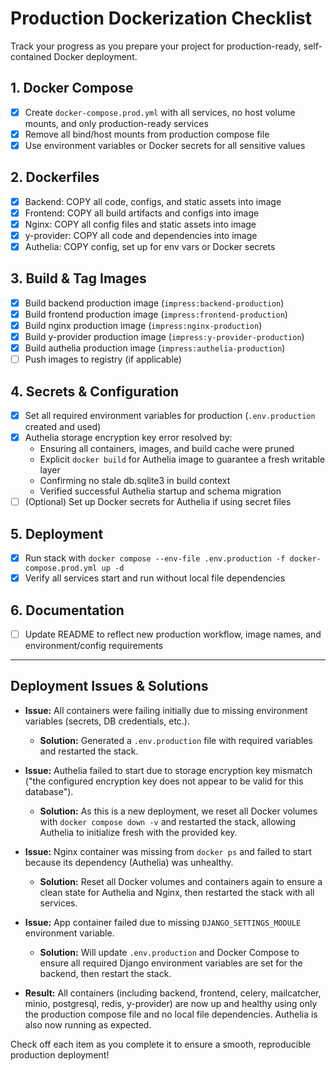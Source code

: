 # Production Dockerization Checklist

Track your progress as you prepare your project for production-ready, self-contained Docker deployment.

## 1. Docker Compose
- [x] Create `docker-compose.prod.yml` with all services, no host volume mounts, and only production-ready services
- [x] Remove all bind/host mounts from production compose file
- [x] Use environment variables or Docker secrets for all sensitive values

## 2. Dockerfiles
- [x] Backend: COPY all code, configs, and static assets into image
- [x] Frontend: COPY all build artifacts and configs into image
- [x] Nginx: COPY all config files and static assets into image
- [x] y-provider: COPY all code and dependencies into image
- [x] Authelia: COPY config, set up for env vars or Docker secrets

## 3. Build & Tag Images
- [x] Build backend production image (`impress:backend-production`)
- [x] Build frontend production image (`impress:frontend-production`)
- [x] Build nginx production image (`impress:nginx-production`)
- [x] Build y-provider production image (`impress:y-provider-production`)
- [x] Build authelia production image (`impress:authelia-production`)
- [ ] Push images to registry (if applicable)

## 4. Secrets & Configuration
- [x] Set all required environment variables for production (`.env.production` created and used)
- [x] Authelia storage encryption key error resolved by:
  - Ensuring all containers, images, and build cache were pruned
  - Explicit `docker build` for Authelia image to guarantee a fresh writable layer
  - Confirming no stale db.sqlite3 in build context
  - Verified successful Authelia startup and schema migration
- [ ] (Optional) Set up Docker secrets for Authelia if using secret files

## 5. Deployment
- [x] Run stack with `docker compose --env-file .env.production -f docker-compose.prod.yml up -d`
- [x] Verify all services start and run without local file dependencies

## 6. Documentation
- [ ] Update README to reflect new production workflow, image names, and environment/config requirements

---

## Deployment Issues & Solutions

- **Issue:** All containers were failing initially due to missing environment variables (secrets, DB credentials, etc.).
  - **Solution:** Generated a `.env.production` file with required variables and restarted the stack.

- **Issue:** Authelia failed to start due to storage encryption key mismatch ("the configured encryption key does not appear to be valid for this database").
  - **Solution:** As this is a new deployment, we reset all Docker volumes with `docker compose down -v` and restarted the stack, allowing Authelia to initialize fresh with the provided key.

- **Issue:** Nginx container was missing from `docker ps` and failed to start because its dependency (Authelia) was unhealthy.
  - **Solution:** Reset all Docker volumes and containers again to ensure a clean state for Authelia and Nginx, then restarted the stack with all services.

- **Issue:** App container failed due to missing `DJANGO_SETTINGS_MODULE` environment variable.
  - **Solution:** Will update `.env.production` and Docker Compose to ensure all required Django environment variables are set for the backend, then restart the stack.

- **Result:** All containers (including backend, frontend, celery, mailcatcher, minio, postgresql, redis, y-provider) are now up and healthy using only the production compose file and no local file dependencies. Authelia is also now running as expected.

Check off each item as you complete it to ensure a smooth, reproducible production deployment!
